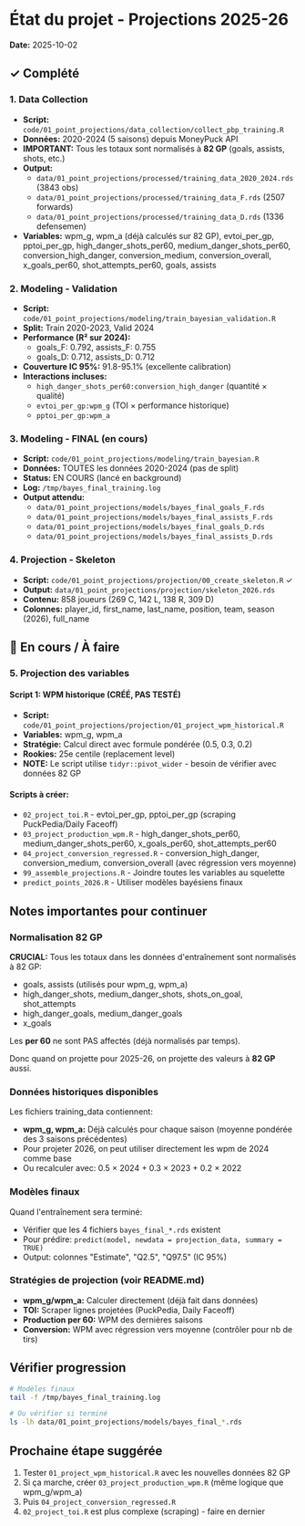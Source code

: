 # État du projet - Projections 2025-26

**Date:** 2025-10-02

## ✓ Complété

### 1. Data Collection
- **Script:** `code/01_point_projections/data_collection/collect_pbp_training.R`
- **Données:** 2020-2024 (5 saisons) depuis MoneyPuck API
- **IMPORTANT:** Tous les totaux sont normalisés à **82 GP** (goals, assists, shots, etc.)
- **Output:**
  - `data/01_point_projections/processed/training_data_2020_2024.rds` (3843 obs)
  - `data/01_point_projections/processed/training_data_F.rds` (2507 forwards)
  - `data/01_point_projections/processed/training_data_D.rds` (1336 defensemen)
- **Variables:** wpm_g, wpm_a (déjà calculés sur 82 GP), evtoi_per_gp, pptoi_per_gp, high_danger_shots_per60, medium_danger_shots_per60, conversion_high_danger, conversion_medium, conversion_overall, x_goals_per60, shot_attempts_per60, goals, assists

### 2. Modeling - Validation
- **Script:** `code/01_point_projections/modeling/train_bayesian_validation.R`
- **Split:** Train 2020-2023, Valid 2024
- **Performance (R² sur 2024):**
  - goals_F: 0.792, assists_F: 0.755
  - goals_D: 0.712, assists_D: 0.712
- **Couverture IC 95%:** 91.8-95.1% (excellente calibration)
- **Interactions incluses:**
  - `high_danger_shots_per60:conversion_high_danger` (quantité × qualité)
  - `evtoi_per_gp:wpm_g` (TOI × performance historique)
  - `pptoi_per_gp:wpm_a`

### 3. Modeling - FINAL (en cours)
- **Script:** `code/01_point_projections/modeling/train_bayesian.R`
- **Données:** TOUTES les données 2020-2024 (pas de split)
- **Status:** EN COURS (lancé en background)
- **Log:** `/tmp/bayes_final_training.log`
- **Output attendu:**
  - `data/01_point_projections/models/bayes_final_goals_F.rds`
  - `data/01_point_projections/models/bayes_final_assists_F.rds`
  - `data/01_point_projections/models/bayes_final_goals_D.rds`
  - `data/01_point_projections/models/bayes_final_assists_D.rds`

### 4. Projection - Skeleton
- **Script:** `code/01_point_projections/projection/00_create_skeleton.R` ✓
- **Output:** `data/01_point_projections/projection/skeleton_2026.rds`
- **Contenu:** 858 joueurs (269 C, 142 L, 138 R, 309 D)
- **Colonnes:** player_id, first_name, last_name, position, team, season (2026), full_name

## 🚧 En cours / À faire

### 5. Projection des variables

#### Script 1: WPM historique (CRÉÉ, PAS TESTÉ)
- **Script:** `code/01_point_projections/projection/01_project_wpm_historical.R`
- **Variables:** wpm_g, wpm_a
- **Stratégie:** Calcul direct avec formule pondérée (0.5, 0.3, 0.2)
- **Rookies:** 25e centile (replacement level)
- **NOTE:** Le script utilise `tidyr::pivot_wider` - besoin de vérifier avec données 82 GP

#### Scripts à créer:
- `02_project_toi.R` - evtoi_per_gp, pptoi_per_gp (scraping PuckPedia/Daily Faceoff)
- `03_project_production_wpm.R` - high_danger_shots_per60, medium_danger_shots_per60, x_goals_per60, shot_attempts_per60
- `04_project_conversion_regressed.R` - conversion_high_danger, conversion_medium, conversion_overall (avec régression vers moyenne)
- `99_assemble_projections.R` - Joindre toutes les variables au squelette
- `predict_points_2026.R` - Utiliser modèles bayésiens finaux

## Notes importantes pour continuer

### Normalisation 82 GP
**CRUCIAL:** Tous les totaux dans les données d'entraînement sont normalisés à 82 GP:
- goals, assists (utilisés pour wpm_g, wpm_a)
- high_danger_shots, medium_danger_shots, shots_on_goal, shot_attempts
- high_danger_goals, medium_danger_goals
- x_goals

Les **per 60** ne sont PAS affectés (déjà normalisés par temps).

Donc quand on projette pour 2025-26, on projette des valeurs à **82 GP** aussi.

### Données historiques disponibles
Les fichiers training_data contiennent:
- **wpm_g, wpm_a:** Déjà calculés pour chaque saison (moyenne pondérée des 3 saisons précédentes)
- Pour projeter 2026, on peut utiliser directement les wpm de 2024 comme base
- Ou recalculer avec: 0.5 × 2024 + 0.3 × 2023 + 0.2 × 2022

### Modèles finaux
Quand l'entraînement sera terminé:
- Vérifier que les 4 fichiers `bayes_final_*.rds` existent
- Pour prédire: `predict(model, newdata = projection_data, summary = TRUE)`
- Output: colonnes "Estimate", "Q2.5", "Q97.5" (IC 95%)

### Stratégies de projection (voir README.md)
- **wpm_g/wpm_a:** Calculer directement (déjà fait dans données)
- **TOI:** Scraper lignes projetées (PuckPedia, Daily Faceoff)
- **Production per 60:** WPM des dernières saisons
- **Conversion:** WPM avec régression vers moyenne (contrôler pour nb de tirs)

## Vérifier progression

```bash
# Modèles finaux
tail -f /tmp/bayes_final_training.log

# Ou vérifier si terminé
ls -lh data/01_point_projections/models/bayes_final_*.rds
```

## Prochaine étape suggérée

1. Tester `01_project_wpm_historical.R` avec les nouvelles données 82 GP
2. Si ça marche, créer `03_project_production_wpm.R` (même logique que wpm_g/wpm_a)
3. Puis `04_project_conversion_regressed.R`
4. `02_project_toi.R` est plus complexe (scraping) - faire en dernier
